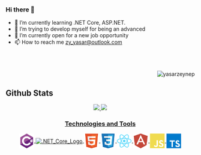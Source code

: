### Hi there 👋

<!--
**yasarzeynep/yasarzeynep** is a ✨ _special_ ✨ repository because its `README.md` (this file) appears on your GitHub profile.

Here are some ideas to get you started:-->

- 🌱 I’m currently learning .NET Core, ASP.NET.
- 🚀 I’m trying to develop myself for being an advanced
- 🔎 I’m currently open for a new job opportunity 
- 📫 How to reach me zy_yasar@outlook.com
<p></p>
<br></br>
<p align="right"> <img src="https://komarev.com/ghpvc/?username=yasarzeynep&label=Profile%20views&color=0e75b6&style=flat" alt="yasarzeynep" /> </p>

## Github Stats
<div align="center">
  <a href="https://github.com/yasarzeynep">
  <img height="180em" src="https://github-readme-stats.vercel.app/api?username=yasarzeynep&show_icons=true&theme=dracula&include_all_commits=true&count_private=true"/>
  <img height="180em" src="https://github-readme-stats.vercel.app/api/top-langs/?username=yasarzeynep&layout=compact&langs_count=7&theme=dracula"/>
    
###  Technologies and Tools
  <div>
  <img align="center" alt="yasarzeynep-Csharp" height="40" width="40" src="https://raw.githubusercontent.com/devicons/devicon/master/icons/csharp/csharp-original.svg">
  <img align="center" alt=".NET_Core_Logo" height="40" width="40" src="https://upload.wikimedia.org/wikipedia/commons/thumb/e/ee/.NET_Core_Logo.svg/1200px-.NET_Core_Logo.svg.png">
  <img align="center" alt="yasarzeynep-HTML" height="40" width="40" src="https://raw.githubusercontent.com/devicons/devicon/master/icons/html5/html5-original.svg">
  <img align="center" alt="yasarzeynep-CSS" height="40" width="40" src="https://raw.githubusercontent.com/devicons/devicon/master/icons/css3/css3-original.svg">
  <img align="center" alt="yasarzeynep-React" height="40" width="40" src="https://raw.githubusercontent.com/devicons/devicon/master/icons/react/react-original.svg">
    <img align="center" alt="Angular" height="40" width="40" src="https://raw.githubusercontent.com/devicons/devicon/master/icons/angularjs/angularjs-plain.svg">
  <img align="center" alt="yasarzeynep-Js" height="40" width="40" src="https://raw.githubusercontent.com/devicons/devicon/master/icons/javascript/javascript-plain.svg">
  <img align="center" alt="yasarzeynep-TypeScript" height="40" width="40" src="https://raw.githubusercontent.com/devicons/devicon/master/icons/typescript/typescript-plain.svg">
 
</div>
